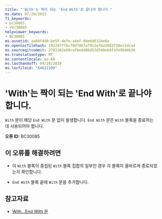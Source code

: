 ```yaml
---
title: "'With'는 짝이 되는 'End With'로 끝나야 합니다."
ms.date: 07/20/2015
f1_keywords:
- bc30085
- vbc30085
helpviewer_keywords:
- BC30085
ms.assetid: aa88f4d0-be5f-4efe-a4ef-80e6d6124e6e
ms.openlocfilehash: 19229fff6cf0d786fa7912ef6a30d3f38ec54ca4
ms.sourcegitcommit: 2701302a99cafbe0d86d53d540eb0fa7e9b46b36
ms.translationtype: MT
ms.contentlocale: ko-KR
ms.lasthandoff: 04/28/2019
ms.locfileid: "64622209"
---
```

# <a name="with-must-end-with-a-matching-end-with"></a>'With'는 짝이 되는 'End With'로 끝나야 합니다.
`With` 문이 해당 `End With` 문 없이 발생합니다. `End With` 문은 `With` 블록을 종료하는 데 사용되어야 합니다.  
  
 **오류 ID:** BC30085  
  
## <a name="to-correct-this-error"></a>이 오류를 해결하려면  
  
- 이 `With` 블록이 중첩된 `With` 블록 집합의 일부인 경우 각 블록이 올바르게 종료되었는지 확인합니다.  
  
- `End With` 블록 끝에 `With` 문을 추가합니다.  
  
## <a name="see-also"></a>참고자료

- [With...End With 문](../../visual-basic/language-reference/statements/with-end-with-statement.md)
